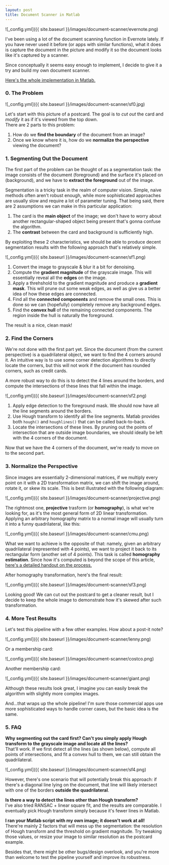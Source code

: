 ```yaml
---
layout: post
title: Document Scanner in Matlab
---
```


![_config.yml]({{ site.baseurl }}/images/document-scanner/evernote.png)

I've been using a lot of the document scanning function in Evernote lately. If you have never used it before (or apps with similar functions), what it does is capture the document in the picture and modify it so the document looks like it's captured by a scanner.  

Since conceptually it seems easy enough to implement, I decide to give it a try and build my own document scanner.  

[Here's the whole implementation in Matlab.](https://github.com/jasonfly07/matlab_ws/tree/master/document_scanner)  

### 0. The Problem  

![_config.yml]({{ site.baseurl }}/images/document-scanner/sf0.jpg)

Let's start with this picture of a postcard. The goal is to *cut out* the card and *modify* it as if it's viewed from the top down.  
There are 2 parts to this problem:  

1. How do we **find the boundary** of the document from an image?  
2. Once we know where it is, how do we **normalize the perspective** viewing the document?  

### 1. Segmenting Out the Document  
The first part of the problem can be thought of as a segmentation task: the image consists of the document (foreground) and the surface it's placed on (background), and we have to **extract the foreground** out of the image.  

Segmentation is a tricky task in the realm of computer vision. Simple, naive methods often aren't robust enough, while more sophisticated approaches are usually slow and require a lot of parameter tuning. That being said, there are 2 assumptions we can make in this particular application:  

1. The card is the **main object** of the image; we don't have to worry about another rectangular-shaped object being present that's gonna confuse the algorithm. 
2. The **contrast** between the card and background is sufficiently high. 

By exploiting these 2 characteristics, we should be able to produce decent segmentation results with the following approach that's relatively simple.  

![_config.yml]({{ site.baseurl }}/images/document-scanner/sf1.png)

1. Convert the image to grayscale & blur it a bit for denoising.  
2. Compute the **gradient magnitude** of the grayscale image. This will essentially reveal all 
   the **edges** on the image.  
3. Apply a threhshold to the gradient magnitude and produce a **gradient mask**. This will prune out some weak edges, as well as give us a better idea of how these edges are connected.  
4. Find all the **connected components** and remove the small ones. This is done so we can (hopefully) completely remove any background edges.  
5. Find the **convex hull** of the remaining connected components. The region inside the hull is naturally the foreground.   

The result is a nice, clean mask!  

### 2. Find the Corners  
We're not done with the first part yet. Since the document (from the current perspective) is a quadrilateral object, we want to find the 4 corners around it. An intuitive way is to use some corner detection algorithms to directly locate the corners, but this will not work if the document has rounded corners, such as credit cards.  

A more robust way to do this is to detect the 4 lines around the borders, and compute the intersections of these lines that fall within the image.  

![_config.yml]({{ site.baseurl }}/images/document-scanner/sf2.png)

1. Apply edge detection to the foreground mask. We should now have all the line segments around the borders.
2. Use Hough transform to identify all the line segments. Matlab provides both `hough()` and `houghlines()` that can be called back-to-back.  
3. Locate the intersections of these lines. By pruning out the points of intersection that are outside image boundaries, we should ideally be left with the 4 corners of the document.  

Now that we have the 4 corners of the document, we're ready to move on to the second part.  

### 3. Normalize the Perspective  

Since images are essentially 2-dimensional matrices, if we multiply every point on it with a 2D transformation matrix, we can shift the image around, rotate it, or skew its scale. This is best illustrated with the following diagram:  

![_config.yml]({{ site.baseurl }}/images/document-scanner/projective.png)

The rightmost one, **projective** trasform (or **homography**), is what we're looking for, as it's the most general form of 2D linear transformation. Applying an arbitrary homography matrix to a normal image will usually turn it into a funny quadrilateral, like this:  
 
![_config.yml]({{ site.baseurl }}/images/document-scanner/cmu.png)

What we want to achieve is the opposite of that: namely, given an arbitrary quadrilateral (represented with 4 points), we want to project it back to its rectangular form (another set of 4 points). This task is called **homography estimation**. 
Since how it's computed is beyond the scope of this article, [here's a detailed handout on the process.](http://cseweb.ucsd.edu/classes/wi07/cse252a/homography_estimation/homography_estimation.pdf)  

After homography transformation, here's the final result:  

![_config.yml]({{ site.baseurl }}/images/document-scanner/sf3.png)

Looking good! We can cut out the postcard to get a cleaner result, but I decide to keep the whole image to demonstrate how it's skewed after such transformation.  

### 4. More Test Results  

Let's test this pipeline with a few other examples. How about a post-it note?   

![_config.yml]({{ site.baseurl }}/images/document-scanner/lenny.png)

Or a membership card:  

![_config.yml]({{ site.baseurl }}/images/document-scanner/costco.png)

Another membership card:  

![_config.yml]({{ site.baseurl }}/images/document-scanner/giant.png)

Although these results look great, I imagine you can easily break the algorithm with slightly more complex images.  

And...that wraps up the whole pipeline! I'm sure those commercial apps use more sophisticated ways to handle corner cases, but the basic idea is the same.  

### 5. FAQ  

**Why segmenting out the card first? Can't you simply apply Hough transform to the grayscale image and locate all the lines?**  
That'll work. If we first detect all the lines (as shown below), compute all points of intersections, and fit a convex hull to them, we can still obtain the quadrilateral.  

![_config.yml]({{ site.baseurl }}/images/document-scanner/sf4.png)

However, there's one scenario that will potentially break this approach: if there's a diagonal line lying on the document, that line will likely intersect with one of the borders **outside the quadrilateral**.    

**Is there a way to detect the lines other than Hough transform?**  
I've also tried RANSAC + linear square fit, and the results are comparable. I eventually pick Hough transform simply because it's fewer lines in Matlab.   

**I ran your Matlab script with my own image; it doesn't work at all!**  
There're mainly 2 factors that will mess up the segmentation: the resolution of Hough transform and the threshold on gradient magnitude. Try tweaking those values, or resize your image to similar resolution as the postcard example.  

Besides that, there might be other bugs/design overlook, and you're more than welcome to test the pipeline yourself and improve its robustness.  


